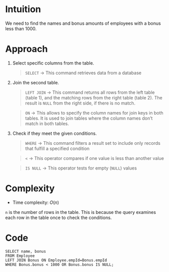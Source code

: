 # Intuition
<!-- Describe your first thoughts on how to solve this problem. -->
We need to find the names and bonus amounts of employees with a bonus less than 1000.

# Approach
<!-- Describe your approach to solving the problem. -->
1. Select specific columns from the table.

    > `SELECT` → This command retrieves data from a database

2. Join the second table.

    > `LEFT JOIN` → This command returns all rows from the left table (table 1), and the matching rows from the right table (table 2). The result is `NULL` from the right side, if there is no match.

    > `ON` → This allows to specify the column names for join keys in both tables. It is used to join tables where the column names don’t match in both tables.

3. Check if they meet the given conditions.

    > `WHERE` → This command filters a result set to include only records that fulfill a specified condition

    > `<` → This operator compares if one value is less than another value

    > `IS NULL` → This operator tests for empty (`NULL`) values

# Complexity
- Time complexity: $O(n)$
<!-- Add your time complexity here, e.g. $$O(n)$$ -->
`n` is the number of rows in the table. This is because the query examines each row in the table once to check the conditions.

# Code
```
SELECT name, bonus
FROM Employee
LEFT JOIN Bonus ON Employee.empId=Bonus.empId
WHERE Bonus.bonus < 1000 OR Bonus.bonus IS NULL;
```
